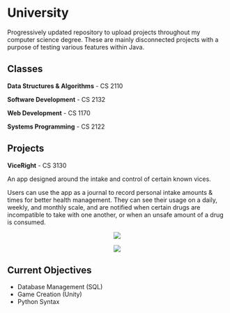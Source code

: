 # University

Progressively updated repository to upload projects throughout my computer science degree. These are mainly disconnected projects with a purpose of testing various features within Java.


## Classes

**Data Structures & Algorithms** - CS 2110

**Software Development** - CS 2132

**Web Development** - CS 1170

**Systems Programming** - CS 2122


## Projects

**ViceRight** - CS 3130

An app designed around the intake and control of certain known vices.

 Users can use the app as a journal to record personal intake amounts & times for better health management. They can see their usage on a daily, weekly, and
 monthly scale, and are notified when certain drugs are incompatible to take with one another, or when an unsafe amount of a drug is consumed. 

<p align="center">
   <img src="https://imgur.com/2qnou5T.png"/>
</p>

<p align="center">
   <img src="https://imgur.com/RQdytOn.png"/>
</p>



## Current Objectives

* Database Management (SQL)
* Game Creation (Unity)
* Python Syntax
